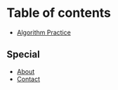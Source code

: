# Table of contents

* [Algorithm Practice](README.md)


## Special

* [About](https://sr-tamim.vercel.app/about)
* [Contact](https://sr-tamim.vercel.app/contact)
